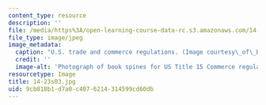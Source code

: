 ```yaml
---
content_type: resource
description: ''
file: /media/https%3A/open-learning-course-data-rc.s3.amazonaws.com/14-23-government-regulation-of-industry-spring-2003/9cb818b1d7a0c4076214314599cd60db_14-23s03.jpg
file_type: image/jpeg
image_metadata:
  caption: "U.S. trade and commerce regulations. (Image courtesy\_of\_Daniel Bersak.)"
  credit: ''
  image-alt: 'Photograph of book spines for US Title 15 Commerce regulations. '
resourcetype: Image
title: 14-23s03.jpg
uid: 9cb818b1-d7a0-c407-6214-314599cd60db
---
```

